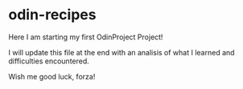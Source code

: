 # odin-recipes
Here I am starting my first OdinProject Project!

I will update this file at the end with an analisis of what I learned and difficulties encountered.

Wish me good luck, forza!

